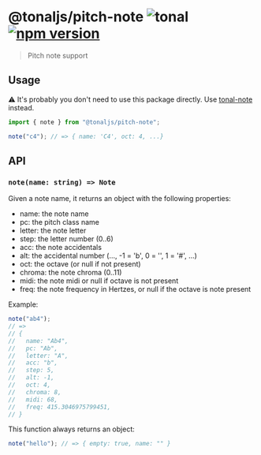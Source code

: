 # @tonaljs/pitch-note ![tonal](https://img.shields.io/badge/@tonaljs-pitch_note-yellow.svg?style=flat-square) [![npm version](https://img.shields.io/npm/v/@tonaljs/pitch-note.svg?style=flat-square)](https://www.npmjs.com/package/@tonaljs/pitch-note)

> Pitch note support

## Usage

⚠️ It's probably you don't need to use this package directly. Use [tonal-note](/packages/note) instead.

```js
import { note } from "@tonaljs/pitch-note";

note("c4"); // => { name: 'C4', oct: 4, ...}
```

## API

### `note(name: string) => Note`

Given a note name, it returns an object with the following properties:

- name: the note name
- pc: the pitch class name
- letter: the note letter
- step: the letter number (0..6)
- acc: the note accidentals
- alt: the accidental number (..., -1 = 'b', 0 = '', 1 = '#', ...)
- oct: the octave (or null if not present)
- chroma: the note chroma (0..11)
- midi: the note midi or null if octave is not present
- freq: the note frequency in Hertzes, or null if the octave is note present

Example:

```js
note("ab4");
// =>
// {
//   name: "Ab4",
//   pc: "Ab",
//   letter: "A",
//   acc: "b",
//   step: 5,
//   alt: -1,
//   oct: 4,
//   chroma: 8,
//   midi: 68,
//   freq: 415.3046975799451,
// }
```

This function always returns an object:

```js
note("hello"); // => { empty: true, name: "" }
```
